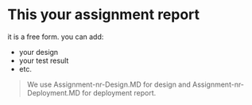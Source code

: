 # This your assignment report

it is a free form. you can add:

* your design
* your test result
* etc.

> We use Assignment-nr-Design.MD for design and Assignment-nr-Deployment.MD for deployment report.
